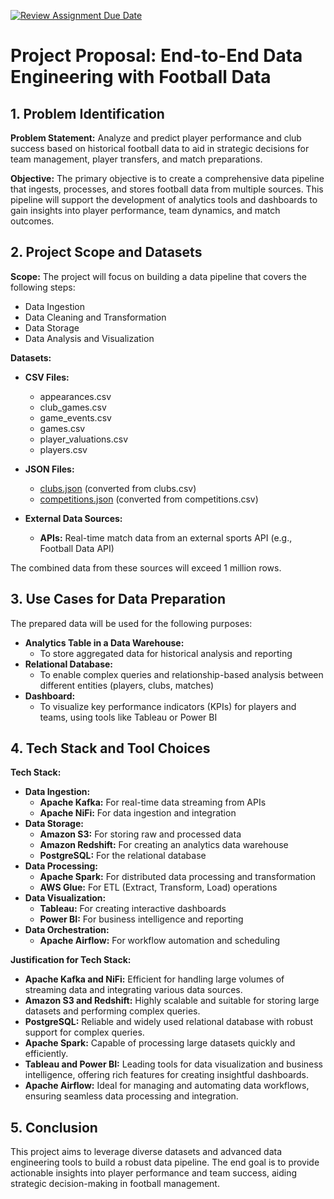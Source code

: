 [![Review Assignment Due Date](https://classroom.github.com/assets/deadline-readme-button-24ddc0f5d75046c5622901739e7c5dd533143b0c8e959d652212380cedb1ea36.svg)](https://classroom.github.com/a/1lXY_Wlg)

# Project Proposal: End-to-End Data Engineering with Football Data

## 1. Problem Identification

**Problem Statement:**
Analyze and predict player performance and club success based on historical football data to aid in strategic decisions for team management, player transfers, and match preparations.

**Objective:**
The primary objective is to create a comprehensive data pipeline that ingests, processes, and stores football data from multiple sources. This pipeline will support the development of analytics tools and dashboards to gain insights into player performance, team dynamics, and match outcomes.

## 2. Project Scope and Datasets

**Scope:**
The project will focus on building a data pipeline that covers the following steps:
- Data Ingestion
- Data Cleaning and Transformation
- Data Storage
- Data Analysis and Visualization

**Datasets:**
- **CSV Files:**
  - appearances.csv
  - club_games.csv
  - game_events.csv
  - games.csv
  - player_valuations.csv
  - players.csv

- **JSON Files:**
  - [clubs.json](sandbox:/mnt/data/clubs.json) (converted from clubs.csv)
  - [competitions.json](sandbox:/mnt/data/competitions.json) (converted from competitions.csv)

- **External Data Sources:**
  - **APIs:** Real-time match data from an external sports API (e.g., Football Data API)

The combined data from these sources will exceed 1 million rows.

## 3. Use Cases for Data Preparation

The prepared data will be used for the following purposes:
- **Analytics Table in a Data Warehouse:**
  - To store aggregated data for historical analysis and reporting
- **Relational Database:**
  - To enable complex queries and relationship-based analysis between different entities (players, clubs, matches)
- **Dashboard:**
  - To visualize key performance indicators (KPIs) for players and teams, using tools like Tableau or Power BI

## 4. Tech Stack and Tool Choices

**Tech Stack:**
- **Data Ingestion:**
  - **Apache Kafka:** For real-time data streaming from APIs
  - **Apache NiFi:** For data ingestion and integration
- **Data Storage:**
  - **Amazon S3:** For storing raw and processed data
  - **Amazon Redshift:** For creating an analytics data warehouse
  - **PostgreSQL:** For the relational database
- **Data Processing:**
  - **Apache Spark:** For distributed data processing and transformation
  - **AWS Glue:** For ETL (Extract, Transform, Load) operations
- **Data Visualization:**
  - **Tableau:** For creating interactive dashboards
  - **Power BI:** For business intelligence and reporting
- **Data Orchestration:**
  - **Apache Airflow:** For workflow automation and scheduling

**Justification for Tech Stack:**
- **Apache Kafka and NiFi:** Efficient for handling large volumes of streaming data and integrating various data sources.
- **Amazon S3 and Redshift:** Highly scalable and suitable for storing large datasets and performing complex queries.
- **PostgreSQL:** Reliable and widely used relational database with robust support for complex queries.
- **Apache Spark:** Capable of processing large datasets quickly and efficiently.
- **Tableau and Power BI:** Leading tools for data visualization and business intelligence, offering rich features for creating insightful dashboards.
- **Apache Airflow:** Ideal for managing and automating data workflows, ensuring seamless data processing and integration.

## 5. Conclusion

This project aims to leverage diverse datasets and advanced data engineering tools to build a robust data pipeline. The end goal is to provide actionable insights into player performance and team success, aiding strategic decision-making in football management.
